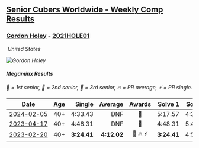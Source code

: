 <style>table {white-space: nowrap;}</style>
<link rel="stylesheet" type="text/css" href="/scw-comp/css/flags.css" />

## [Senior Cubers Worldwide - Weekly Comp Results](/scw-comp/results/)
### [Gordon Holey](README.md) - [2021HOLE01](https://www.worldcubeassociation.org/persons/2021HOLE01?event=minx)

<i class="flag flag-US" />&nbsp;United States

![Gordon Holey](1642020105.jpg)

#### Megaminx Results

<span style="white-space: nowrap;">🥇 = 1st senior</span>, <span style="white-space: nowrap;">🥈 = 2nd senior</span>, <span style="white-space: nowrap;">🥉 = 3rd senior</span>, <span style="white-space: nowrap;">🔥 = PR average</span>, <span style="white-space: nowrap;">⚡ = PR single</span>.

| Date | Age | Single | Average | Awards | Solve 1 | Solve 2 | Solve 3 | Solve 4 | Solve 5 | Video |
| :--: | :--: | --: | --: | :--: | --: | --: | --: | --: | --: | :-- |
| [2024-02-05](../../results/2024-02-05/minx.md) | 40+ | 4:33.43 | DNF | 🥉 | 5:17.57 | 4:33.43 | DNS | DNS | DNS | [Desktop](https://www.facebook.com/766997877/videos/407683625078255) / [Mobile](https://m.facebook.com/766997877/videos/407683625078255) |
| [2023-04-17](../../results/2023-04-17/minx.md) | 40+ | 4:48.31 | DNF | 🥇 | 4:48.31 | 5:40.95 | DNS | DNS | DNS | [Desktop](https://www.facebook.com/766997877/videos/271104708590237) / [Mobile](https://m.facebook.com/766997877/videos/271104708590237) |
| [2023-02-20](../../results/2023-02-20/minx.md) | 40+ | **3:24.41** | **4:12.02** | 🥇 🔥 ⚡ | **3:24.41** | 4:55.16 | 4:16.48 | DNS | DNS | [Desktop](https://www.facebook.com/events/569225115154363/permalink/574125621330979) / [Mobile](https://m.facebook.com/events/569225115154363?view=permalink&id=574125621330979) |


<!-- Global site tag (gtag.js) - Google Analytics -->
<script async src="https://www.googletagmanager.com/gtag/js?id=UA-86348435-3"></script>
<script>window.dataLayer = window.dataLayer || []; function gtag() {dataLayer.push(arguments);} gtag('js', new Date()); gtag('config', 'UA-86348435-3');</script>
